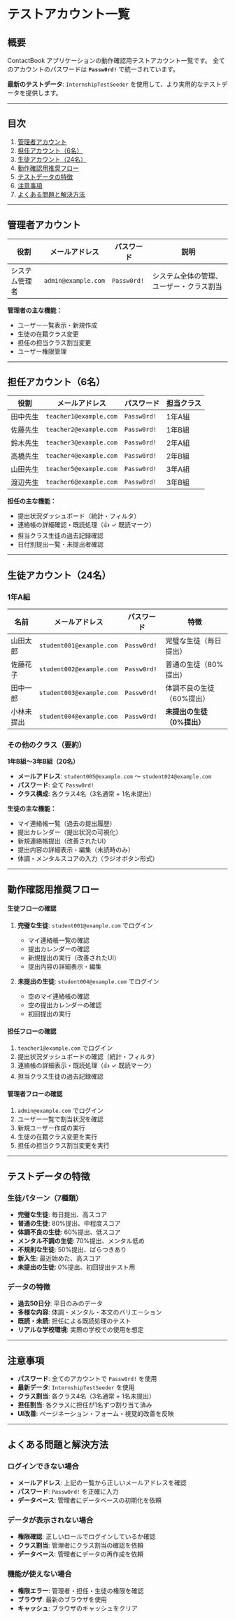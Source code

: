 # テストアカウント一覧

## 概要
ContactBook アプリケーションの動作確認用テストアカウント一覧です。
全てのアカウントのパスワードは **`Passw0rd!`** で統一されています。

**最新のテストデータ**: `InternshipTestSeeder` を使用して、より実用的なテストデータを提供します。

---

## 目次
1. [管理者アカウント](#管理者アカウント)
2. [担任アカウント（6名）](#担任アカウント6名)
3. [生徒アカウント（24名）](#生徒アカウント24名)
4. [動作確認用推奨フロー](#動作確認用推奨フロー)
5. [テストデータの特徴](#テストデータの特徴)
6. [注意事項](#注意事項)
7. [よくある問題と解決方法](#よくある問題と解決方法)

---

## 管理者アカウント

| 役割 | メールアドレス | パスワード | 説明 |
|------|----------------|------------|------|
| システム管理者 | `admin@example.com` | `Passw0rd!` | システム全体の管理、ユーザー・クラス割当 |

**管理者の主な機能：**
- ユーザー一覧表示・新規作成
- 生徒の在籍クラス変更
- 担任の担当クラス割当変更
- ユーザー権限管理

---

## 担任アカウント（6名）

| 役割 | メールアドレス | パスワード | 担当クラス |
|------|----------------|------------|------------|
| 田中先生 | `teacher1@example.com` | `Passw0rd!` | 1年A組 |
| 佐藤先生 | `teacher2@example.com` | `Passw0rd!` | 1年B組 |
| 鈴木先生 | `teacher3@example.com` | `Passw0rd!` | 2年A組 |
| 高橋先生 | `teacher4@example.com` | `Passw0rd!` | 2年B組 |
| 山田先生 | `teacher5@example.com` | `Passw0rd!` | 3年A組 |
| 渡辺先生 | `teacher6@example.com` | `Passw0rd!` | 3年B組 |

**担任の主な機能：**
- 提出状況ダッシュボード（統計・フィルタ）
- 連絡帳の詳細確認・既読処理（👍 ✓ 既読マーク）
- 担当クラス生徒の過去記録確認
- 日付別提出一覧・未提出者確認

---

## 生徒アカウント（24名）

### 1年A組
| 名前 | メールアドレス | パスワード | 特徴 |
|------|----------------|------------|------|
| 山田太郎 | `student001@example.com` | `Passw0rd!` | 完璧な生徒（毎日提出） |
| 佐藤花子 | `student002@example.com` | `Passw0rd!` | 普通の生徒（80%提出） |
| 田中一郎 | `student003@example.com` | `Passw0rd!` | 体調不良の生徒（60%提出） |
| 小林未提出 | `student004@example.com` | `Passw0rd!` | **未提出の生徒（0%提出）** |

### その他のクラス（要約）
**1年B組〜3年B組（20名）**
- **メールアドレス**: `student005@example.com` 〜 `student024@example.com`
- **パスワード**: 全て `Passw0rd!`
- **クラス構成**: 各クラス4名（3名通常 + 1名未提出）

**生徒の主な機能：**
- マイ連絡帳一覧（過去の提出履歴）
- 提出カレンダー（提出状況の可視化）
- 新規連絡帳提出（改善されたUI）
- 提出内容の詳細表示・編集（未読時のみ）
- 体調・メンタルスコアの入力（ラジオボタン形式）

---

## 動作確認用推奨フロー

#### 生徒フローの確認
1. **完璧な生徒**: `student001@example.com` でログイン
   - マイ連絡帳一覧の確認
   - 提出カレンダーの確認
   - 新規提出の実行（改善されたUI）
   - 提出内容の詳細表示・編集

2. **未提出の生徒**: `student004@example.com` でログイン
   - 空のマイ連絡帳の確認
   - 空の提出カレンダーの確認
   - 初回提出の実行

#### 担任フローの確認
1. `teacher1@example.com` でログイン
2. 提出状況ダッシュボードの確認（統計・フィルタ）
3. 連絡帳の詳細表示・既読処理（👍 ✓ 既読マーク）
4. 担当クラス生徒の過去記録確認

#### 管理者フローの確認
1. `admin@example.com` でログイン
2. ユーザー一覧で割当状況を確認
3. 新規ユーザー作成の実行
4. 生徒の在籍クラス変更を実行
5. 担任の担当クラス割当変更を実行

---

## テストデータの特徴

### 生徒パターン（7種類）
- **完璧な生徒**: 毎日提出、高スコア
- **普通の生徒**: 80%提出、中程度スコア
- **体調不良の生徒**: 60%提出、低スコア
- **メンタル不調の生徒**: 70%提出、メンタル低め
- **不規則な生徒**: 50%提出、ばらつきあり
- **新入生**: 最近始めた、高スコア
- **未提出の生徒**: 0%提出、初回提出テスト用

### データの特徴
- **過去50日分**: 平日のみのデータ
- **多様な内容**: 体調・メンタル・本文のバリエーション
- **既読・未読**: 担任による既読処理のテスト
- **リアルな学校環境**: 実際の学校での使用を想定

---

## 注意事項

- **パスワード**: 全てのアカウントで `Passw0rd!` を使用
- **最新データ**: `InternshipTestSeeder` を使用
- **クラス割当**: 各クラス4名（3名通常 + 1名未提出）
- **担任割当**: 各クラスに担任が1名ずつ割り当て済み
- **UI改善**: ページネーション・フォーム・視覚的改善を反映

---


## よくある問題と解決方法

### ログインできない場合
- **メールアドレス**: 上記の一覧から正しいメールアドレスを確認
- **パスワード**: `Passw0rd!` を正確に入力
- **データベース**: 管理者にデータベースの初期化を依頼

### データが表示されない場合
- **権限確認**: 正しいロールでログインしているか確認
- **クラス割当**: 管理者にクラス割当の確認を依頼
- **データベース**: 管理者にデータの再作成を依頼

### 機能が使えない場合
- **権限エラー**: 管理者・担任・生徒の権限を確認
- **ブラウザ**: 最新のブラウザを使用
- **キャッシュ**: ブラウザのキャッシュをクリア

